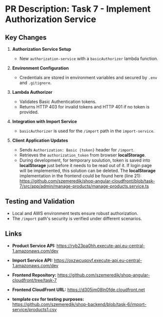 # PR Description: Task 7 - Implement Authorization Service

## Key Changes

1. **Authorization Service Setup**

   - New `authorization-service` with a `basicAuthorizer` lambda function.

2. **Environment Configuration**

   - Credentials are stored in environment variables and secured by `.env` and `.gitignore`.

3. **Lambda Authorizer**

   - Validates Basic Authentication tokens.
   - Returns HTTP 403 for invalid tokens and HTTP 401 if no token is provided.

4. **Integration with Import Service**

   - `basicAuthorizer` is used for the `/import` path in the `import-service`.

5. **Client Application Updates**
   - Sends `Authorization: Basic {token}` header for `/import`.
   - Retrieves the `authorization_token` from browser **localStorage**.
   - During development, for temporary soulution, token is saved into **localStorage** just before it needs to be read out of it. If login page will be implemented, this solution can be deleted. The **localStorage** implementation in the frontend could be found here (line 21):
     https://github.com/szemeredik/shop-angular-cloudfront/blob/task-7/src/app/admin/manage-products/manage-products.service.ts

## Testing and Validation

- Local and AWS environment tests ensure robust authorization.
- The `/import` path's security is verified under different scenarios.

## Links

- **Product Service API:** https://ryb23pa0hh.execute-api.eu-central-1.amazonaws.com/dev
- **Import Service API:** https://oxzwcuqovf.execute-api.eu-central-1.amazonaws.com/dev

- **Frontend Repository:** https://github.com/szemeredik/shop-angular-cloudfront/tree/task-7
- **Frontend CloudFront URL:** https://d305jm08ln0fde.cloudfront.net

- **template csv for testing purposes:** https://github.com/szemeredik/shop-backend/blob/task-6/import-service/products1.csv
